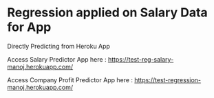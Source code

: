 # Regression applied on Salary Data for App

Directly Predicting from Heroku App


Access Salary Predictor App here  : https://test-reg-salary-manoj.herokuapp.com/

Access Company Profit Predictor App here : https://test-regression-manoj.herokuapp.com/
